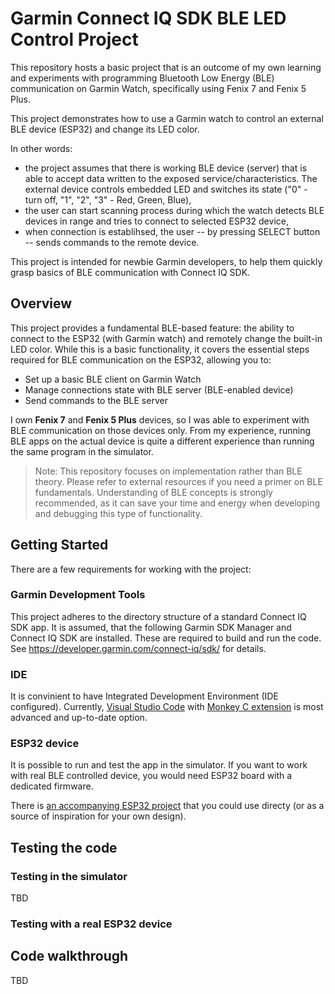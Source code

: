# Garmin Connect IQ SDK BLE LED Control Project

This repository hosts a basic project that is an outcome of my own learning and experiments with programming Bluetooth Low Energy (BLE) communication on Garmin Watch, specifically using Fenix 7 and Fenix 5 Plus.

This project demonstrates how to use a Garmin watch to control an external BLE device (ESP32) and change its LED color.

In other words:
- the project assumes that there is working BLE device (server) that is able to accept data written to the exposed service/characteristics. The external device controls embedded LED and switches its state ("0" - turn off, "1", "2", "3" - Red, Green, Blue),
- the user can start scanning process during which the watch detects BLE devices in range and tries to connect to selected ESP32 device,
- when connection is establihsed, the user -- by pressing SELECT button -- sends commands to the remote device.

This project is intended for newbie Garmin developers, to help them quickly grasp basics of BLE communication with Connect IQ SDK.

## Overview

This project provides a fundamental BLE-based feature: the ability to connect to the ESP32 (with Garmin watch) and remotely change the built-in LED color. While this is a basic functionality, it covers the essential steps required for BLE communication on the ESP32, allowing you to:

-   Set up a basic BLE client on Garmin Watch
-   Manage connections state with BLE server (BLE-enabled device)
-   Send commands to the BLE server


I own **Fenix 7** and **Fenix 5 Plus** devices, so I was able to experiment with BLE communication on those devices only. From my experience, running BLE apps on the actual device is quite a different experience than running the same program in the simulator.

> Note: This repository focuses on implementation rather than BLE theory. Please refer to external resources if you need a primer on BLE fundamentals. Understanding of BLE concepts is strongly recommended, as it can save your time and energy when developing and debugging this type of functionality.

## Getting Started

There are a few requirements for working with the project:

### Garmin Development Tools

This project adheres to the directory structure of a standard Connect IQ SDK app.
It is assumed, that the following Garmin SDK Manager and Connect IQ SDK are installed.
These are required to build and run the code. See <https://developer.garmin.com/connect-iq/sdk/> for details.


### IDE
It is convinient to have Integrated Development Environment (IDE configured).
Currently, [Visual Studio Code](https://code.visualstudio.com/) with [Monkey C extension](https://developer.garmin.com/connect-iq/reference-guides/visual-studio-code-extension/) is most advanced and up-to-date option.

### ESP32 device
It is possible to run and test the app in the simulator.
If you want to work with real BLE controlled device, you would need ESP32 board with a dedicated firmware.

There is [an accompanying ESP32 project](https://github.com/karol-brejna-i/M5StampS3-BLE-example) that you could use directy (or as a source of inspiration for your own design).


## Testing the code

### Testing in the simulator
TBD

### Testing with a real ESP32 device

## Code walkthrough

TBD
